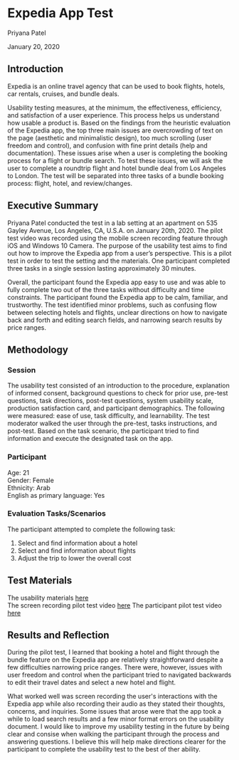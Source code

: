 # Expedia App Test

Priyana Patel 

January 20, 2020

## Introduction 

Expedia is an online travel agency that can be used to book flights, hotels, car rentals, cruises, and bundle deals.

Usability testing measures, at the minimum, the effectiveness, efficiency, and satisfaction of a user experience. This process helps us understand how usable a product is. Based on the findings from the heuristic evaluation of the Expedia app, the top three main issues are overcrowding of text on the page (aesthetic and minimalistic design), too much scrolling (user freedom and control), and confusion with fine print details (help and documentation). These issues arise when a user is completing the booking process for a flight or bundle search. To test these issues, we will ask the user to complete a roundtrip flight and hotel bundle deal from Los Angeles to London. The test will be separated into three tasks of a bundle booking process: flight, hotel, and review/changes.

## Executive Summary
Priyana Patel conducted the test in a lab setting at an apartment on 535 Gayley Avenue, Los Angeles, CA, U.S.A. on January 20th, 2020. The pilot test video was recorded using the mobile screen recording feature through iOS and Windows 10 Camera. The purpose of the usability test aims to find out how to improve the Expedia app from a user’s perspective. This is a pilot test in order to test the setting and the materials. One participant completed three tasks in a single session lasting approximately 30 minutes.

Overall, the participant found the Expedia app easy to use and was able to fully complete two out of the three tasks without difficulty and time constraints. The participant found the Expedia app to be calm, familiar, and trustworthy. The test identified minor problems, such as confusing flow between selecting hotels and flights, unclear directions on how to navigate back and forth and editing search fields, and narrowing search results by price ranges.   

## Methodology

### Session
The usability test consisted of an introduction to the procedure, explanation of informed consent, background questions to check for prior use, pre-test questions, task directions, post-test questions, system usability scale, production satisfaction card, and participant demographics. The following were measured: ease of use, task difficulty, and learnability. The test moderator walked the user through the pre-test, tasks instructions, and post-test. Based on the task scenario, the participant tried to find information and execute the designated task on the app.

### Participant 
Age: 21 <br/>
Gender: Female <br/>
Ethnicity: Arab <br/>
English as primary language: Yes <br/>

### Evaluation Tasks/Scenarios
The participant attempted to complete the following task:
1. Select and find information about a hotel
2. Select and find information about flights
3. Adjust the trip to lower the overall cost

## Test Materials
The usability materials [here](https://forms.gle/MHQAF77iuMZf7VBQ6) <br/>
The screen recording pilot test video [here](https://drive.google.com/file/d/14IbslDBkYaLPcxS0glFbTN0hMb-xrmA1/view?usp=sharing)
The participant pilot test video [here](https://drive.google.com/file/d/1-3wc-VGVAWKpTJX5TbnQ7VPv2E9d1w-t/view?usp=sharing)

## Results and Reflection
During the pilot test, I learned that booking a hotel and flight through the bundle feature on the Expedia app are relatively straightforward despite a few difficulties narrowing price ranges. There were, however, issues with user freedom and control when the participant tried to navigated backwards to edit their travel dates and select a new hotel and flight. 

What worked well was screen recording the user's interactions with the Expedia app while also recording their audio as they stated their thoughts, concerns, and inquiries. Some issues that arose were that the app took a while to load search results and a few minor format errors on the usability document. I would like to improve my usability testing in the future by being clear and consise when walking the participant through the process and answering questions. I believe this will help make directions clearer for the participant to complete the usability test to the best of ther ability. 

